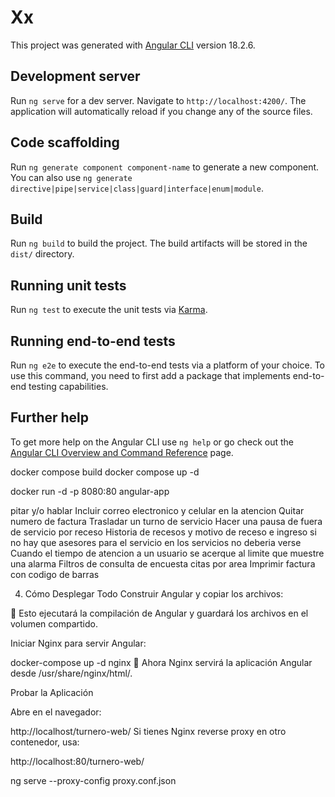 # Xx

This project was generated with [Angular CLI](https://github.com/angular/angular-cli) version 18.2.6.

## Development server

Run `ng serve` for a dev server. Navigate to `http://localhost:4200/`. The application will automatically reload if you change any of the source files.

## Code scaffolding

Run `ng generate component component-name` to generate a new component. You can also use `ng generate directive|pipe|service|class|guard|interface|enum|module`.

## Build

Run `ng build` to build the project. The build artifacts will be stored in the `dist/` directory.

## Running unit tests

Run `ng test` to execute the unit tests via [Karma](https://karma-runner.github.io).

## Running end-to-end tests

Run `ng e2e` to execute the end-to-end tests via a platform of your choice. To use this command, you need to first add a package that implements end-to-end testing capabilities.

## Further help

To get more help on the Angular CLI use `ng help` or go check out the [Angular CLI Overview and Command Reference](https://angular.dev/tools/cli) page.

docker compose build
docker compose up -d


docker run -d -p 8080:80 angular-app


pitar y/o hablar
Incluir correo electronico y celular en la atencion
Quitar numero de factura
Trasladar un turno de servicio
Hacer una pausa de fuera de servicio por receso
Historia de recesos y motivo de receso e ingreso
si no hay que asesores para el servicio en los servicios no deberia verse
Cuando el tiempo de atencion a un usuario se acerque al limite que muestre una alarma
Filtros de consulta de encuesta
citas por area
Imprimir factura con codigo de barras


4. Cómo Desplegar Todo
Construir Angular y copiar los archivos:

🚀 Esto ejecutará la compilación de Angular y guardará los archivos en el volumen compartido.

Iniciar Nginx para servir Angular:

docker-compose up -d nginx
🚀 Ahora Nginx servirá la aplicación Angular desde /usr/share/nginx/html/.

Probar la Aplicación

Abre en el navegador:

http://localhost/turnero-web/
Si tienes Nginx reverse proxy en otro contenedor, usa:

http://localhost:80/turnero-web/


ng serve --proxy-config proxy.conf.json
